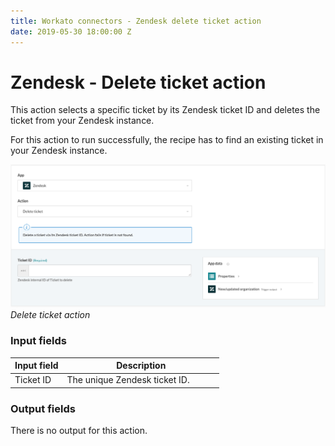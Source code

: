 ```yaml
---
title: Workato connectors - Zendesk delete ticket action
date: 2019-05-30 18:00:00 Z
---
```


# Zendesk - Delete ticket action

This action selects a specific ticket by its Zendesk ticket ID and deletes the ticket from your Zendesk instance.

For this action to run successfully, the recipe has to find an existing ticket in your Zendesk instance.

![Delete ticket action](/assets/images/connectors/zendesk/delete-ticket-action.png)
*Delete ticket action*

### Input fields

<table class="unchanged rich-diff-level-one">
  <thead>
    <tr>
        <th width='25%'>Input field</th>
        <th>Description</th>
    </tr>
  </thead>
  <tbody>
    <tr>
      <td>Ticket ID</a></td>
      <td>
        The unique Zendesk ticket ID.
      </td>
    </tr>
  </tbody>
</table>

### Output fields

There is no output for this action.
